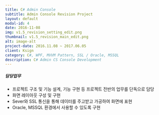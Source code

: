 ```yaml
---
title: C# Admin Console
subtitle: Admin Console Revision Project
layout: default
modal-id: 4
date: 2016-11-08
img: v1.5_revision_setting_edit.png 
thumbnail: v1.5_revision_main_edit.png
alt: image-alt
project-date: 2016.11.08 ~ 2017.06.05
client: Ksign
category: C#, WPF, MVVM Pattern, SSL / Oracle, MSSQL
description: C# Admin CS Console Development
---
```

##### 담당업무
* 프로젝트 구조 및 기능 설계, 기능 구현 등 프로젝트 전반의 업무를 단독으로 담당
* 화면 레이아웃 구성 및 구현
* Sever와 SSL 통신을 통해 데이터를 주고받고 가공하여 화면에 표현
* Oracle, MSSQL 환경에서 사용할 수 있도록 구현